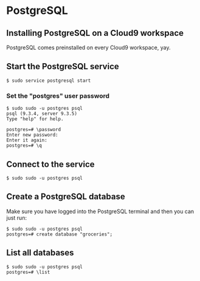 # PostgreSQL

## Installing PostgreSQL on a Cloud9 workspace

PostgreSQL comes preinstalled on every Cloud9 workspace, yay.

## Start the PostgreSQL service

    $ sudo service postgresql start

### Set the "postgres" user password

    $ sudo sudo -u postgres psql                                                                                  
    psql (9.3.4, server 9.3.5)
    Type "help" for help.
    
    postgres=# \password
    Enter new password: 
    Enter it again: 
    postgres=# \q

## Connect to the service

    $ sudo sudo -u postgres psql                                                                                  

## Create a PostgreSQL database

Make sure you have logged into the PostgreSQL terminal and then you can just run:

    $ sudo sudo -u postgres psql                                                                                  
    postgres=# create database "groceries";
    
## List all databases

    $ sudo sudo -u postgres psql                                                                                  
    postgres=# \list